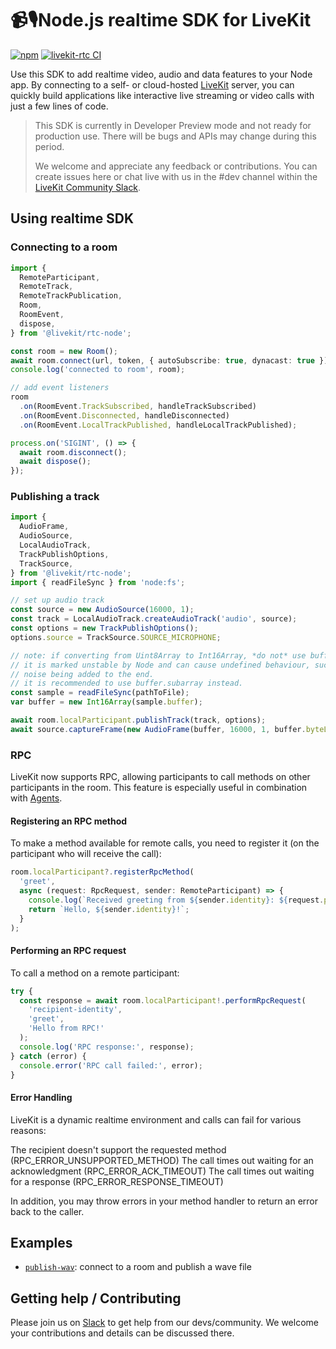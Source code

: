<!--
SPDX-FileCopyrightText: 2024 LiveKit, Inc.

SPDX-License-Identifier: Apache-2.0
-->

# 📹🎙️Node.js realtime SDK for LiveKit

[![npm](https://img.shields.io/npm/v/%40livekit%2Frtc-node.svg)](https://npmjs.com/package/@livekit/rtc-node)
[![livekit-rtc CI](https://github.com/livekit/node-sdks/actions/workflows/rtc-node.yml/badge.svg?branch=main)](https://github.com/livekit/node-sdks/actions/workflows/rtc-node.yml)

Use this SDK to add realtime video, audio and data features to your Node app. By connecting to a self- or cloud-hosted <a href="https://livekit.io/">LiveKit</a> server, you can quickly build applications like interactive live streaming or video calls with just a few lines of code.


> This SDK is currently in Developer Preview mode and not ready for production use. There will be bugs and APIs may change during this period.
>
> We welcome and appreciate any feedback or contributions. You can create issues here or chat live with us in the #dev channel within the [LiveKit Community Slack](https://livekit.io/join-slack).


## Using realtime SDK

### Connecting to a room

```typescript
import {
  RemoteParticipant,
  RemoteTrack,
  RemoteTrackPublication,
  Room,
  RoomEvent,
  dispose,
} from '@livekit/rtc-node';

const room = new Room();
await room.connect(url, token, { autoSubscribe: true, dynacast: true });
console.log('connected to room', room);

// add event listeners
room
  .on(RoomEvent.TrackSubscribed, handleTrackSubscribed)
  .on(RoomEvent.Disconnected, handleDisconnected)
  .on(RoomEvent.LocalTrackPublished, handleLocalTrackPublished);

process.on('SIGINT', () => {
  await room.disconnect();
  await dispose();
});
```

### Publishing a track

```typescript
import {
  AudioFrame,
  AudioSource,
  LocalAudioTrack,
  TrackPublishOptions,
  TrackSource,
} from '@livekit/rtc-node';
import { readFileSync } from 'node:fs';

// set up audio track
const source = new AudioSource(16000, 1);
const track = LocalAudioTrack.createAudioTrack('audio', source);
const options = new TrackPublishOptions();
options.source = TrackSource.SOURCE_MICROPHONE;

// note: if converting from Uint8Array to Int16Array, *do not* use buffer.slice!
// it is marked unstable by Node and can cause undefined behaviour, such as massive chunks of
// noise being added to the end.
// it is recommended to use buffer.subarray instead.
const sample = readFileSync(pathToFile);
var buffer = new Int16Array(sample.buffer);

await room.localParticipant.publishTrack(track, options);
await source.captureFrame(new AudioFrame(buffer, 16000, 1, buffer.byteLength / 2));
```

### RPC

LiveKit now supports RPC, allowing participants to call methods on other participants in the room. This feature is especially useful in combination with [Agents](https://docs.livekit.io/agents).

#### Registering an RPC method

To make a method available for remote calls, you need to register it (on the participant who will receive the call):

```typescript
room.localParticipant?.registerRpcMethod(
  'greet',
  async (request: RpcRequest, sender: RemoteParticipant) => {
    console.log(`Received greeting from ${sender.identity}: ${request.payload}`);
    return `Hello, ${sender.identity}!`;
  }
);
```

#### Performing an RPC request

To call a method on a remote participant:

```typescript
try {
  const response = await room.localParticipant!.performRpcRequest(
    'recipient-identity',
    'greet',
    'Hello from RPC!'
  );
  console.log('RPC response:', response);
} catch (error) {
  console.error('RPC call failed:', error);
}
```

#### Error Handling

LiveKit is a dynamic realtime environment and calls can fail for various reasons:

The recipient doesn't support the requested method (RPC_ERROR_UNSUPPORTED_METHOD)
The call times out waiting for an acknowledgment (RPC_ERROR_ACK_TIMEOUT)
The call times out waiting for a response (RPC_ERROR_RESPONSE_TIMEOUT)

In addition, you may throw errors in your method handler to return an error back to the caller.

## Examples

- [`publish-wav`](https://github.com/livekit/node-sdks/tree/main/examples/publish-wav): connect to a room and publish a wave file


## Getting help / Contributing

Please join us on [Slack](https://livekit.io/join-slack) to get help from our devs/community. We welcome your contributions and details can be discussed there.
